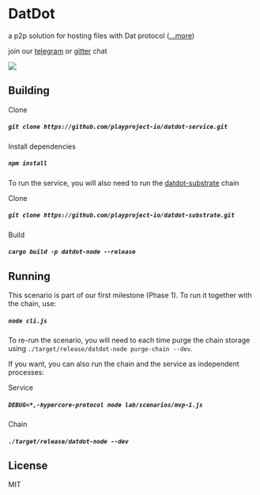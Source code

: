 # DatDot
a p2p solution for hosting files with Dat protocol ([...more](https://github.com/playproject-io/datdot-substrate/issues/12))

join our [telegram](https://t.me/joinchat/CgTftxXJvp6iYayqDjP7lQ) or [gitter](https://gitter.im/playproject-io/community) chat

![](https://i.imgur.com/oGPIbZQ.jpg)

## Building

Clone
##### `git clone https://github.com/playproject-io/datdot-service.git`

Install dependencies
##### `npm install`


To run the service, you will also need to run the [datdot-substrate](https://github.com/playproject-io/datdot-substrate) chain


Clone

##### `git clone https://github.com/playproject-io/datdot-substrate.git`

Build

##### `cargo build -p datdot-node --release`

## Running
This scenario is part of our first milestone (Phase 1). To run it together with the chain, use:

##### `node cli.js`

To re-run the scenario, you will need to each time purge the chain storage using `./target/release/datdot-node purge-chain --dev`.

If you want, you can also run the chain and the service as independent processes:

Service

##### `DEBUG=*,-hypercore-protocol node lab/scenarios/mvp-1.js`

Chain

##### `./target/release/datdot-node --dev`


## License

MIT
